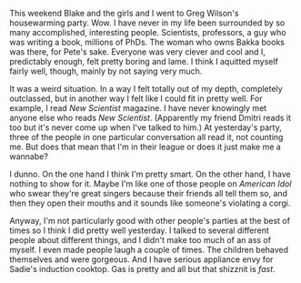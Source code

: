 <!--
.. title: Shiny Happy People
.. date: 2009-02-01 22:14:14
.. author: Amy Brown
-->

This weekend Blake and the girls and I went to Greg Wilson's 
housewarming party.  Wow.  I have never in my life
been surrounded
by so many accomplished, interesting people.  Scientists, professors,
a guy who was writing a book, millions of PhDs.  The woman 
who owns Bakka books
was there, for Pete's sake.  Everyone was very clever and
cool and I, predictably enough, felt pretty boring and lame.
I think I aquitted myself fairly well, though, mainly by not saying 
very much.

It was a weird situation.  In a way I felt totally out of my
depth, completely outclassed, but in another way I felt like
I could fit in pretty well.  For example, I read *New
Scientist* magazine.  I have never knowingly met anyone
else who reads *New Scientist*.  (Apparently my friend
Dmitri reads it too but it's never come up when I've talked to
him.)  At yesterday's party, three of the people in one
particular conversation all read it, not counting me.
But does that mean that I'm in their league or does it just
make me a wannabe?

I dunno.  On the one hand I think I'm pretty smart.  On the
other hand, I have nothing to show for it.  Maybe I'm like one of
those people on *American Idol* who swear they're great
singers because their friends all tell them so, and then
they open their mouths and it sounds like someone's violating
a corgi.

Anyway, I'm not particularly good with other people's parties
at the best of times so I think I did pretty well yesterday.
I talked to several different people about different things,
and I didn't make too much of an ass of myself.  I even made
people laugh a couple of times.  The 
children behaved themselves and were gorgeous.  And I have
serious appliance envy for Sadie's induction cooktop.  Gas
is pretty and all but that shizznit is *fast*.



